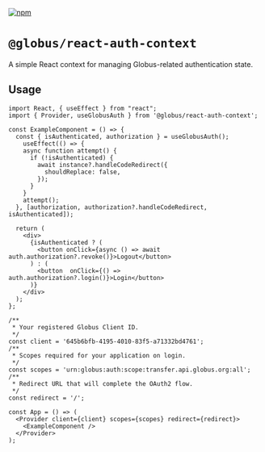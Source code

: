 [![npm](https://img.shields.io/npm/v/@globus/react-auth-context?style=flat-square&logo=npm&color=000&label)](https://www.npmjs.com/package/@globus/react-auth-context)

# `@globus/react-auth-context`

A simple React context for managing Globus-related authentication state.


## Usage

```tsx
import React, { useEffect } from "react";
import { Provider, useGlobusAuth } from '@globus/react-auth-context';

const ExampleComponent = () => {
  const { isAuthenticated, authorization } = useGlobusAuth();
    useEffect(() => {
    async function attempt() {
      if (!isAuthenticated) {
        await instance?.handleCodeRedirect({
          shouldReplace: false,
        });
      }
    }
    attempt();
  }, [authorization, authorization?.handleCodeRedirect, isAuthenticated]);

  return (
    <div>
      {isAuthenticated ? (
        <button onClick={async () => await auth.authorization?.revoke()}>Logout</button>
      ) : (
        <button  onClick={() => auth.authorization?.login()}>Login</button>
      )}
    </div>
  );
};

/**
 * Your registered Globus Client ID.
 */
const client = '645b6bfb-4195-4010-83f5-a71332bd4761';
/**
 * Scopes required for your application on login.
 */
const scopes = 'urn:globus:auth:scope:transfer.api.globus.org:all';
/**
 * Redirect URL that will complete the OAuth2 flow.
 */
const redirect = '/';

const App = () => (
  <Provider client={client} scopes={scopes} redirect={redirect}>
    <ExampleComponent />
  </Provider>
);
```